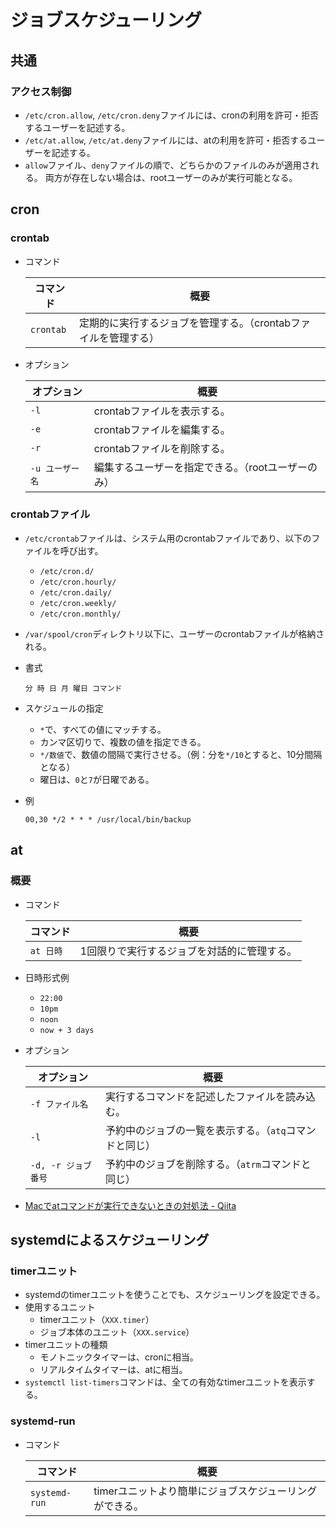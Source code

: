 # ジョブスケジューリング

## 共通

### アクセス制御

- `/etc/cron.allow`, `/etc/cron.deny`ファイルには、cronの利用を許可・拒否するユーザーを記述する。
- `/etc/at.allow`, `/etc/at.deny`ファイルには、atの利用を許可・拒否するユーザーを記述する。
- `allow`ファイル、`deny`ファイルの順で、どちらかのファイルのみが適用される。
  両方が存在しない場合は、rootユーザーのみが実行可能となる。

## cron

### crontab

- コマンド

  |コマンド|概要|
  |---|---|
  |`crontab`|定期的に実行するジョブを管理する。（crontabファイルを管理する）|

- オプション

  | オプション      | 概要                                               |
  | --------------- | -------------------------------------------------- |
  | `-l`            | crontabファイルを表示する。                        |
  | `-e`            | crontabファイルを編集する。                        |
  | `-r`            | crontabファイルを削除する。                        |
  | `-u ユーザー名` | 編集するユーザーを指定できる。（rootユーザーのみ） |

### crontabファイル

- `/etc/crontab`ファイルは、システム用のcrontabファイルであり、以下のファイルを呼び出す。

  - `/etc/cron.d/`
  - `/etc/cron.hourly/`
  - `/etc/cron.daily/`
  - `/etc/cron.weekly/`
  - `/etc/cron.monthly/`

- `/var/spool/cron`ディレクトリ以下に、ユーザーのcrontabファイルが格納される。

- 書式

  ```text
  分 時 日 月 曜日 コマンド
  ```

- スケジュールの指定

  - `*`で、すべての値にマッチする。
  - カンマ区切りで、複数の値を指定できる。
  - `*/数値`で、数値の間隔で実行させる。（例：分を`*/10`とすると、10分間隔となる）
  - 曜日は、`0`と`7`が日曜である。
- 例

  ```text
  00,30 */2 * * * /usr/local/bin/backup
  ```

## at

### 概要

- コマンド

  |コマンド|概要|
  |---|---|
  |`at 日時`|1回限りで実行するジョブを対話的に管理する。|

- 日時形式例
  - `22:00`
  - `10pm`
  - `noon`
  - `now + 3 days`
  
- オプション
  
  | オプション          | 概要                                                    |
  | ------------------- | ------------------------------------------------------- |
  | `-f ファイル名`     | 実行するコマンドを記述したファイルを読み込む。          |
  | `-l`                | 予約中のジョブの一覧を表示する。（`atq`コマンドと同じ） |
  | `-d, -r ジョブ番号` | 予約中のジョブを削除する。（`atrm`コマンドと同じ）      |
  
- [Macでatコマンドが実行できないときの対処法 - Qiita](https://qiita.com/shge/items/6c43947a77abd9d2d1b2)

## systemdによるスケジューリング

### timerユニット

- systemdのtimerユニットを使うことでも、スケジューリングを設定できる。
- 使用するユニット
  - timerユニット（`XXX.timer`）
  - ジョブ本体のユニット（`XXX.service`）
- timerユニットの種類
  - モノトニックタイマーは、cronに相当。
  - リアルタイムタイマーは、atに相当。
- `systemctl list-timers`コマンドは、全ての有効なtimerユニットを表示する。

### systemd-run

- コマンド

  |コマンド|概要|
  |---|---|
  |`systemd-run`|timerユニットより簡単にジョブスケジューリングができる。|
